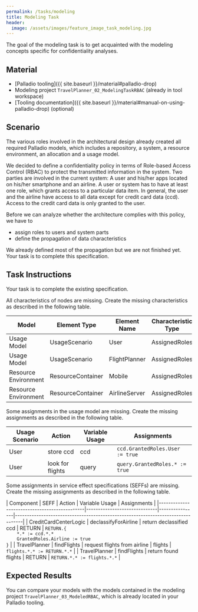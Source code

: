 ```yaml
---
permalink: /tasks/modeling
title: Modeling Task
header:
  image: /assets/images/feature_image_task_modeling.jpg
---
```


The goal of the modeling task is to get acquainted with the modeling concepts specific for confidentiality analyses.

## Material
* [Palladio tooling]({{ site.baseurl }}/material#palladio-drop)
* Modeling project `TravelPlanner_02_ModelingTaskRBAC` (already in tool workspace)
* [Tooling documentation]({{ site.baseurl }}/material#manual-on-using-palladio-drop) (optional)

## Scenario
The various roles involved in the architectural design already created all required Palladio models, which includes a repository, a system, a resource environment, an allocation and a usage model.

We decided to define a confidentiality policy in terms of Role-based Access Control (RBAC) to protect the transmitted information in the system. Two parties are involved in the current system: A user and his/her apps located on his/her smartphone and an airline. A user or system has to have at least one role, which grants access to a particular data item. In general, the user and the airline have access to all data except for credit card data (ccd). Access to the credit card data is only granted to the user.

Before we can analyze whether the architecture complies with this policy, we have to
* assign roles to users and system parts
* define the propagation of data characteristics

We already defined most of the propagation but we are not finished yet. Your task is to complete this specification.

## Task Instructions
Your task is to complete the existing specification.

All characteristics of nodes are missing. Create the missing characteristics as described in the following table.
    
| Model                | Element Type      | Element Name  | Characteristic Type | Value   |
|----------------------|-------------------|---------------|---------------------|---------|
| Usage Model          | UsageScenario     | User          | AssignedRoles       | User    |
| Usage Model          | UsageScenario     | FlightPlanner | AssignedRoles       | Airline |
| Resource Environment | ResourceContainer | Mobile        | AssignedRoles       | User    |
| Resource Environment | ResourceContainer | AirlineServer | AssignedRoles       | Airline |

Some assignments in the usage model are missing. Create the missing assignments as described in the following table.

| Usage Scenario | Action           | Variable Usage | Assignments                     |
|----------------|------------------|----------------|---------------------------------|
| User           | store ccd        | ccd            | `ccd.GrantedRoles.User := true` |
| User           | look for flights | query          | `query.GrantedRoles.* := true`  |

Some assignments in service effect specifications (SEFFs) are missing. Create the missing assignments as described in the following table.

| Component             | SEFF                 | Action                       | Variable Usage | Assignments                                                                     |
|----------------------------------------------|------------------------------|----------------|---------------------------------------------------------------------------------|
| CreditCardCenterLogic | declassifyForAirline | return declassified ccd      | RETURN         | `RETURN.{`<br>`    *.* := ccd.*.*`<br>`    GrantedRoles.Airline := true`<br>`}` |
| TravelPlanner         | findFlights          | request flights from airline | flights        | `flights.*.* := RETURN.*.*`                                                     |
| TravelPlanner         | findFlights          | return found flights         | RETURN         | `RETURN.*.* := flights.*.*`                                                     |

## Expected Results
You can compare your models with the models contained in the modeling project `TravelPlanner_03_ModeledRBAC`, which is already located in your Palladio tooling.